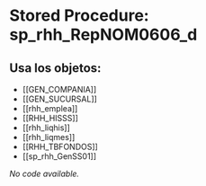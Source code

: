 # Stored Procedure: sp_rhh_RepNOM0606_d

## Usa los objetos:
- [[GEN_COMPANIA]]
- [[GEN_SUCURSAL]]
- [[rhh_emplea]]
- [[RHH_HISSS]]
- [[rhh_liqhis]]
- [[rhh_liqmes]]
- [[RHH_TBFONDOS]]
- [[sp_rhh_GenSS01]]

*No code available.*
